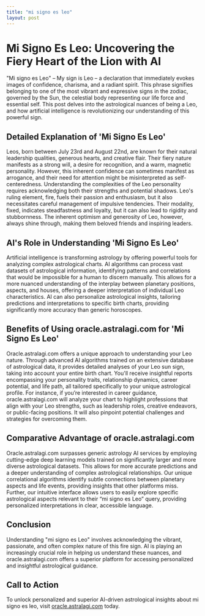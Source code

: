 ```yaml
---
title: "mi signo es leo"
layout: post
---
```


# Mi Signo Es Leo: Uncovering the Fiery Heart of the Lion with AI

"Mi signo es Leo" –  My sign is Leo – a declaration that immediately evokes images of confidence, charisma, and a radiant spirit.  This phrase signifies belonging to one of the most vibrant and expressive signs in the zodiac, governed by the Sun, the celestial body representing our life force and essential self.  This post delves into the astrological nuances of being a Leo, and how artificial intelligence is revolutionizing our understanding of this powerful sign.

##  Detailed Explanation of 'Mi Signo Es Leo'

Leos, born between July 23rd and August 22nd, are known for their natural leadership qualities, generous hearts, and creative flair.  Their fiery nature manifests as a strong will, a desire for recognition, and a warm, magnetic personality.  However, this inherent confidence can sometimes manifest as arrogance, and their need for attention might be misinterpreted as self-centeredness.  Understanding the complexities of the Leo personality requires acknowledging both their strengths and potential shadows.  Leo's ruling element, fire, fuels their passion and enthusiasm, but it also necessitates careful management of impulsive tendencies.  Their modality, fixed, indicates steadfastness and loyalty, but it can also lead to rigidity and stubbornness.  The inherent optimism and generosity of Leo, however, always shine through, making them beloved friends and inspiring leaders.

## AI's Role in Understanding 'Mi Signo Es Leo'

Artificial intelligence is transforming astrology by offering powerful tools for analyzing complex astrological charts.  AI algorithms can process vast datasets of astrological information, identifying patterns and correlations that would be impossible for a human to discern manually. This allows for a more nuanced understanding of the interplay between planetary positions, aspects, and houses, offering a deeper interpretation of individual Leo characteristics.  AI can also personalize astrological insights, tailoring predictions and interpretations to specific birth charts, providing significantly more accuracy than generic horoscopes.

## Benefits of Using oracle.astralagi.com for 'Mi Signo Es Leo'

Oracle.astralagi.com offers a unique approach to understanding your Leo nature.  Through advanced AI algorithms trained on an extensive database of astrological data, it provides detailed analyses of your Leo sun sign, taking into account your entire birth chart.  You'll receive insightful reports encompassing your personality traits, relationship dynamics, career potential, and life path, all tailored specifically to your unique astrological profile.  For instance, if you’re interested in career guidance, oracle.astralagi.com will analyze your chart to highlight professions that align with your Leo strengths, such as leadership roles, creative endeavors, or public-facing positions.  It will also pinpoint potential challenges and strategies for overcoming them.

## Comparative Advantage of oracle.astralagi.com

Oracle.astralagi.com surpasses generic astrology AI services by employing cutting-edge deep learning models trained on significantly larger and more diverse astrological datasets. This allows for more accurate predictions and a deeper understanding of complex astrological relationships.  Our unique correlational algorithms identify subtle connections between planetary aspects and life events, providing insights that other platforms miss. Further, our intuitive interface allows users to easily explore specific astrological aspects relevant to their “mi signo es Leo” query, providing personalized interpretations in clear, accessible language.


## Conclusion

Understanding "mi signo es Leo" involves acknowledging the vibrant, passionate, and often complex nature of this fire sign. AI is playing an increasingly crucial role in helping us understand these nuances, and oracle.astralagi.com offers a superior platform for accessing personalized and insightful astrological guidance.

## Call to Action

To unlock personalized and superior AI-driven astrological insights about mi signo es leo, visit [oracle.astralagi.com](https://oracle.astralagi.com) today.